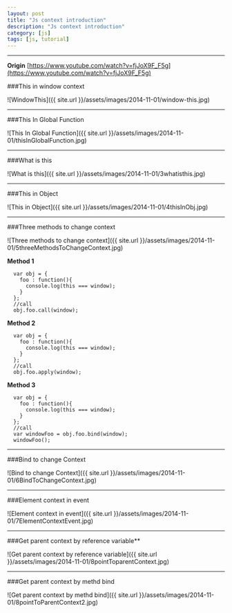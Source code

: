 ```yaml
---
layout: post
title: "Js context introduction"
description: "Js context introduction"
category: [js]
tags: [js, tutorial]
---
```


---------------------------------------

**Origin**  [https://www.youtube.com/watch?v=fjJoX9F_F5g](https://www.youtube.com/watch?v=fjJoX9F_F5g)

###This in window context

![WindowThis]({{ site.url }}/assets/images/2014-11-01/window-this.jpg)


----------------------------------------

###This In Global Function

![This In Global Function]({{ site.url }}/assets/images/2014-11-01/thisInGlobalFunction.jpg)

----------------------------------------

###What is this

![What is this]({{ site.url }}/assets/images/2014-11-01/3whatisthis.jpg)

----------------------------------------

###This in Object

![This in Object]({{ site.url }}/assets/images/2014-11-01/4thisInObj.jpg)

----------------------------------------

###Three methods to change context

![Three methods to change context]({{ site.url }}/assets/images/2014-11-01/5threeMethodsToChangeContext.jpg)

**Method 1**

      var obj = {
        foo : function(){
          console.log(this === window);
        }
      };
      //call
      obj.foo.call(window);

**Method 2**

      var obj = {
        foo : function(){
          console.log(this === window);
        }
      };
      //call
      obj.foo.apply(window);

**Method 3**

      var obj = {
        foo : function(){
          console.log(this === window);
        }
      };
      //call
      var windowFoo = obj.foo.bind(window);
      windowFoo();

----------------------------------------

###Bind to change Context

![Bind to change Context]({{ site.url }}/assets/images/2014-11-01/6BindToChangeContext.jpg)

----------------------------------------

###Element context in event

![Element context in event]({{ site.url }}/assets/images/2014-11-01/7ElementContextEvent.jpg)

----------------------------------------

###Get parent context by reference variable**

![Get parent context by reference variable]({{ site.url }}/assets/images/2014-11-01/8pointToparentContext.jpg)

----------------------------------------

###Get parent context by methd bind

![Get parent context by methd bind]({{ site.url }}/assets/images/2014-11-01/8pointToParentContext2.jpg)
